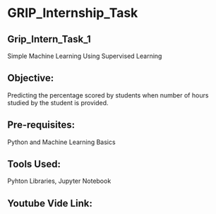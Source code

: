 # GRIP_Internship_Task

## Grip_Intern_Task_1

Simple Machine Learning Using Supervised Learning

## Objective:
Predicting the percentage scored by students when number of hours studied by the student is provided.

## Pre-requisites:
Python and Machine Learning Basics

## Tools Used:
Pyhton Libraries, Jupyter Notebook

## Youtube Vide Link:
